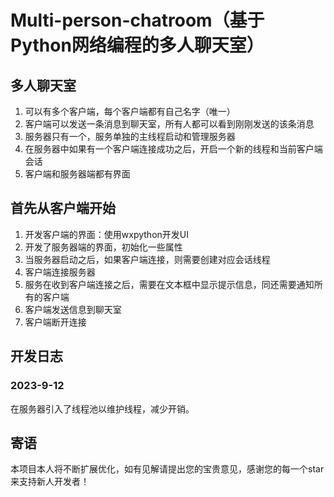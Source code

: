 # Multi-person-chatroom（基于Python网络编程的多人聊天室）
## 多人聊天室
1. 可以有多个客户端，每个客户端都有自己名字（唯一）
2. 客户端可以发送一条消息到聊天室，所有人都可以看到刚刚发送的该条消息
3. 服务器只有一个，服务单独的主线程启动和管理服务器
4. 在服务器中如果有一个客户端连接成功之后，开启一个新的线程和当前客户端会话
5. 客户端和服务器端都有界面

## 首先从客户端开始
1. 开发客户端的界面：使用wxpython开发UI
2. 开发了服务器端的界面，初始化一些属性
3. 当服务器启动之后，如果客户端连接，则需要创建对应会话线程
4. 客户端连接服务器
5. 服务在收到客户端连接之后，需要在文本框中显示提示信息，同还需要通知所有的客户端
6. 客户端发送信息到聊天室
7. 客户端断开连接
## 开发日志
### 2023-9-12 
在服务器引入了线程池以维护线程，减少开销。
## 寄语
本项目本人将不断扩展优化，如有见解请提出您的宝贵意见，感谢您的每一个star来支持新人开发者！
